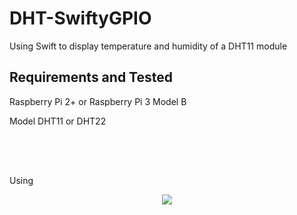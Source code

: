 # DHT-SwiftyGPIO

Using Swift to display temperature and humidity of a DHT11 module


## Requirements and Tested

Raspberry Pi 2+ or Raspberry Pi 3 Model B

Model DHT11 or DHT22


<p align="center" style="padding-bottom:50px;">



</p>



Using 

<p align="center" style="padding-bottom:50px;">
<img src="https://github.com/uraimo/SwiftyGPIO/raw/master/logo.png"/>
</p>